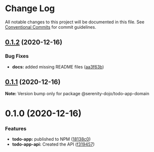 # Change Log

All notable changes to this project will be documented in this file.
See [Conventional Commits](https://conventionalcommits.org) for commit guidelines.

## [0.1.2](https://github.com/serenity-js/todo-app/compare/v0.1.1...v0.1.2) (2020-12-16)


### Bug Fixes

* **docs:** added missing README files ([aa3f63b](https://github.com/serenity-js/todo-app/commit/aa3f63b5b34824e2076cba27a070c726a64ee02b))





## [0.1.1](https://github.com/serenity-js/todo-app/compare/v0.1.0...v0.1.1) (2020-12-16)

**Note:** Version bump only for package @serenity-dojo/todo-app-domain





# 0.1.0 (2020-12-16)


### Features

* **todo-app:** published to NPM ([18138c0](https://github.com/serenity-js/todo-app/commit/18138c0e3f7f71a1320f7e7fa633c142ceb98c34))
* **todo-app-api:** Created the API ([f319457](https://github.com/serenity-js/todo-app/commit/f319457f03990cf9e2f822465509a01d50bc5f69))
